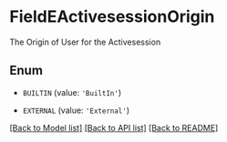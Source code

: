 # FieldEActivesessionOrigin

The Origin of User for the Activesession

## Enum

* `BUILTIN` (value: `'BuiltIn'`)

* `EXTERNAL` (value: `'External'`)

[[Back to Model list]](../README.md#documentation-for-models) [[Back to API list]](../README.md#documentation-for-api-endpoints) [[Back to README]](../README.md)


